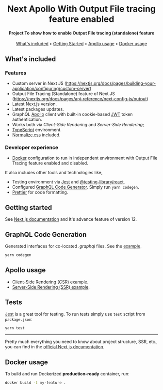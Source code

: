 <h1 align="center">
Next Apollo With Output File tracing feature enabled
</h1>

<h4 align="center">
  Project To show how to enable Output File tracing (standalone) feature
</h4>

<p align="center">
  <a href="#whats-included">What's included</a> •
  <a href="#getting-started">Getting Started</a> •
  <a href="#apollo-usage">Apollo usage</a> •
  <a href="#docker-usage">Docker usage</a>
</p>

## What's included

### Features

- Custom server in Next JS (https://nextjs.org/docs/pages/building-your-application/configuring/custom-server)
- Output File Tracing (Standalone) feature of Next JS (https://nextjs.org/docs/pages/api-reference/next-config-js/output) 
- Latest [Next.js](https://nextjs.org/) version.
- Latest packages updates.
- GraphQL [Apollo](https://www.apollographql.com/docs/react/essentials/get-started/) client with built-in
  cookie-based [JWT](https://jwt.io/) token authentication.
- Works both via _Client-Side Rendering_ and _Server-Side Rendering_;
- [TypeScript](https://www.typescriptlang.org/) environment.
- [Normalize.css](https://necolas.github.io/normalize.css/) included.

### Developer experience

- [Docker](https://www.docker.com/) configuration to run in independent environment with Output File Tracing feature enabled and disabled.

It also includes other tools and technologies like, 
- Testing environment via [Jest](https://jestjs.io/)
  and [@testing-library/react](https://testing-library.com/docs/react-testing-library/intro).
- Configured [GraphQL Code Generator](https://www.the-guild.dev/graphql/codegen). Simply run `yarn codegen`.
- [Prettier](https://prettier.io/) for code formatting.

## Getting started

See [Next.js documentation](https://nextjs.org/docs) and It's advance feature of version 12.

## GraphQL Code Generation

Generated interfaces for co-located _.graphql_ files. See the [example](./src/graphql/queries).

```bash
yarn codegen
```

## Apollo usage

- [Client-Side Rendering (CSR) example](./src/pages/users-csr.tsx).
- [Server-Side Rendering (SSR) example](./src/pages/users-ssr.tsx).

## Tests

[Jest](https://jestjs.io/) is a great tool for testing. To run tests simply use `test` script from `package.json`:

```bash
yarn test
```

---

Pretty much everything you need to know about project structure, SSR, etc., you can find in
the [official Next.js documentation](https://nextjs.org/docs).

## Docker usage

To build and run Dockerized **production-ready** container, run:

```bash
docker build -t my-feature .
```
